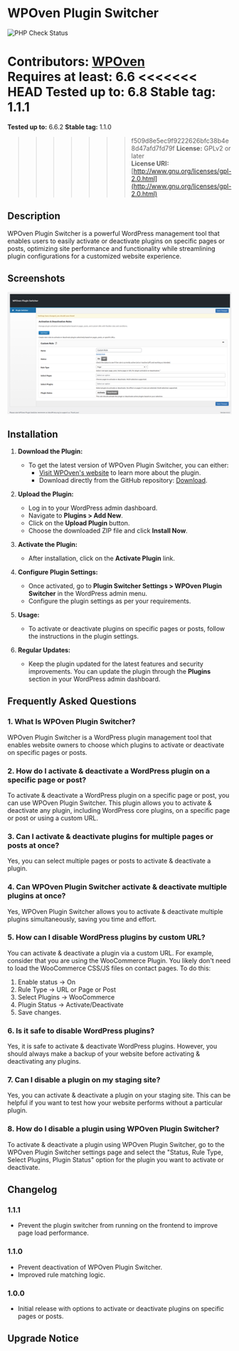 # WPOven Plugin Switcher

![PHP Check Status](https://github.com/baseapp/wpoven_pluginswitcher/actions/workflows/action.yml/badge.svg)

**Contributors:** [WPOven](https://www.wpoven.com/)  
**Requires at least:** 6.6
<<<<<<< HEAD
**Tested up to:** 6.8
**Stable tag:** 1.1.1  
=======
**Tested up to:** 6.6.2
**Stable tag:** 1.1.0  
>>>>>>> f509d8e5ec9f9222626bfc38b4e8d47afd7fd79f
**License:** GPLv2 or later  
**License URI:** [http://www.gnu.org/licenses/gpl-2.0.html](http://www.gnu.org/licenses/gpl-2.0.html)

## Description

WPOven Plugin Switcher is a powerful WordPress management tool that enables users to easily activate or deactivate plugins on specific pages or posts, optimizing site performance and functionality while streamlining plugin configurations for a customized website experience.

## Screenshots

![Plugin Switcher](https://github.com/baseapp/wpoven_pluginswitcher/blob/main/assets/screenshots/wpoven-plugin-switcher.png)

## Installation

1. **Download the Plugin:**

   - To get the latest version of WPOven Plugin Switcher, you can either:
     - [Visit WPOven's website](https://www.wpoven.com/plugins/wpoven-plugin-switcher) to learn more about the plugin.
     - Download directly from the GitHub repository: [Download](https://github.com/baseapp/wpoven_pluginswitcher/releases/download/1.1.0/wpoven-plugin-switcher-2025-05-13.zip).

2. **Upload the Plugin:**

   - Log in to your WordPress admin dashboard.
   - Navigate to **Plugins > Add New**.
   - Click on the **Upload Plugin** button.
   - Choose the downloaded ZIP file and click **Install Now**.

3. **Activate the Plugin:**

   - After installation, click on the **Activate Plugin** link.

4. **Configure Plugin Settings:**

   - Once activated, go to **Plugin Switcher Settings > WPOven Plugin Switcher** in the WordPress admin menu.
   - Configure the plugin settings as per your requirements.

5. **Usage:**

   - To activate or deactivate plugins on specific pages or posts, follow the instructions in the plugin settings.

6. **Regular Updates:**
   - Keep the plugin updated for the latest features and security improvements. You can update the plugin through the **Plugins** section in your WordPress admin dashboard.

## Frequently Asked Questions

### 1. What Is WPOven Plugin Switcher?

WPOven Plugin Switcher is a WordPress plugin management tool that enables website owners to choose which plugins to activate or deactivate on specific pages or posts.

### 2. How do I activate & deactivate a WordPress plugin on a specific page or post?

To activate & deactivate a WordPress plugin on a specific page or post, you can use WPOven Plugin Switcher. This plugin allows you to activate & deactivate any plugin, including WordPress core plugins, on a specific page or post or using a custom URL.

### 3. Can I activate & deactivate plugins for multiple pages or posts at once?

Yes, you can select multiple pages or posts to activate & deactivate a plugin.

### 4. Can WPOven Plugin Switcher activate & deactivate multiple plugins at once?

Yes, WPOven Plugin Switcher allows you to activate & deactivate multiple plugins simultaneously, saving you time and effort.

### 5. How can I disable WordPress plugins by custom URL?

You can activate & deactivate a plugin via a custom URL. For example, consider that you are using the WooCommerce Plugin. You likely don't need to load the WooCommerce CSS/JS files on contact pages. To do this:

1. Enable status -> On
2. Rule Type -> URL or Page or Post
3. Select Plugins -> WooCommerce
4. Plugin Status -> Activate/Deactivate
5. Save changes.

### 6. Is it safe to disable WordPress plugins?

Yes, it is safe to activate & deactivate WordPress plugins. However, you should always make a backup of your website before activating & deactivating any plugins.

### 7. Can I disable a plugin on my staging site?

Yes, you can activate & deactivate a plugin on your staging site. This can be helpful if you want to test how your website performs without a particular plugin.

### 8. How do I disable a plugin using WPOven Plugin Switcher?

To activate & deactivate a plugin using WPOven Plugin Switcher, go to the WPOven Plugin Switcher settings page and select the "Status, Rule Type, Select Plugins, Plugin Status" option for the plugin you want to activate or deactivate.

## Changelog

### 1.1.1

- Prevent the plugin switcher from running on the frontend to improve page load performance.

### 1.1.0

- Prevent deactivation of WPOven Plugin Switcher.
- Improved rule matching logic.

### 1.0.0

- Initial release with options to activate or deactivate plugins on specific pages or posts.

## Upgrade Notice
